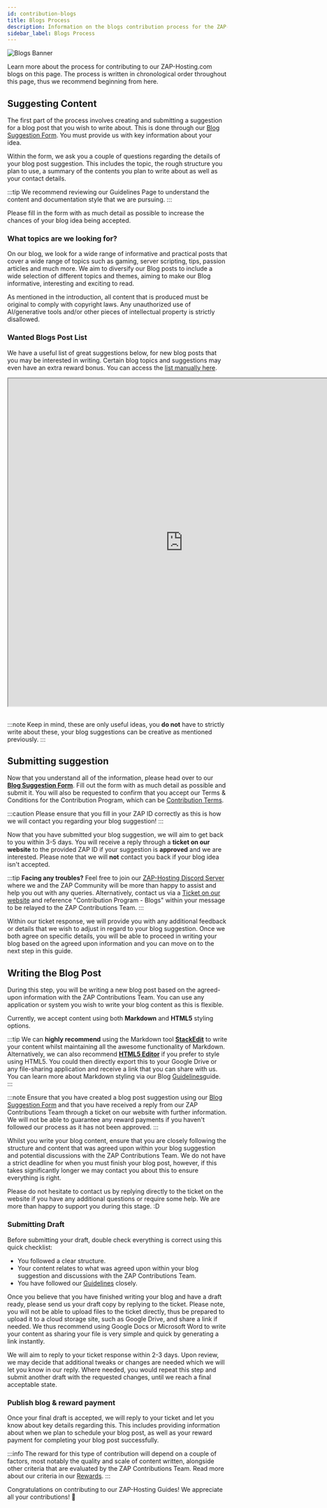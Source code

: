 ```yaml
---
id: contribution-blogs
title: Blogs Process
description: Information on the blogs contribution process for the ZAP-Hosting Community Contributions program - ZAP-Hosting.com documentation
sidebar_label: Blogs Process
---
```


![Blogs Banner](https://screensaver01.zap-hosting.com/index.php/s/ysxLZ26K3dSRLJQ/preview)

Learn more about the process for contributing to our ZAP-Hosting.com blogs on this page. The process is written in chronological order throughout this page, thus we recommend beginning from here.

## Suggesting Content

The first part of the process involves creating and submitting a suggestion for a blog post that you wish to write about. This is done through our [Blog Suggestion Form](https://forms.gle/jft8sb4mmKMkbt5W9). You must provide us with key information about your idea.

Within the form, we ask you a couple of questions regarding the details of your blog post suggestion. This includes the topic, the rough structure you plan to use, a summary of the contents you plan to write about as well as your contact details.

:::tip
We recommend reviewing our Guidelines Page to understand the content and documentation style that we are pursuing.
:::

Please fill in the form with as much detail as possible to increase the chances of your blog idea being accepted.

### What topics are we looking for?

On our blog, we look for a wide range of informative and practical posts that cover a wide range of topics such as gaming, server scripting, tips, passion articles and much more. We aim to diversify our Blog posts to include a wide selection of different topics and themes, aiming to make our Blog informative, interesting and exciting to read.

As mentioned in the introduction, all content that is produced must be original to comply with copyright laws. Any unauthorized use of AI/generative tools and/or other pieces of intellectual property is strictly disallowed.

### Wanted Blogs Post List

We have a useful list of great suggestions below, for new blog posts that you may be interested in writing. Certain blog topics and suggestions may even have an extra reward bonus. You can access the [list manually here](https://docs.google.com/document/d/1XviKFThPxVcbunCZ9zh4xghmrNjettfTLRutIUsZkkY/edit?usp=sharing).

<iframe width="800" height="750" src="https://docs.google.com/document/d/e/2PACX-1vRAqtCddNwDR44ciI9_xfyKEFWiWp0Y_B7S3YVB2yxXCbpylTpBYc8Vvpb-E1lXVPRXm9NdIkP5tiDA/pub?embedded=true"></iframe>
<br></br>

:::note
Keep in mind, these are only useful ideas, you **do not** have to strictly write about these, your blog suggestions can be creative as mentioned previously.
:::

## Submitting suggestion

Now that you understand all of the information, please head over to our **[Blog Suggestion Form](https://forms.gle/jft8sb4mmKMkbt5W9)**. Fill out the form with as much detail as possible and submit it. You will also be requested to confirm that you accept our Terms & Conditions for the Contribution Program, which can be [Contribution Terms](contribution-terms.md).

:::caution
Please ensure that you fill in your ZAP ID correctly as this is how we will contact you regarding your blog suggestion!
:::

Now that you have submitted your blog suggestion, we will aim to get back to you within 3-5 days. You will receive a reply through a **ticket on our website** to the provided ZAP ID if your suggestion is **approved** and we are interested. Please note that we will __not__ contact you back if your blog idea isn't accepted.

:::tip
**Facing any troubles?** Feel free to join our [ZAP-Hosting Discord Server](https://zap-hosting.com/discord) where we and the ZAP Community will be more than happy to assist and help you out with any queries. Alternatively, contact us via a [Ticket on our website](https://zap-hosting.com/en/customer/support/) and reference "Contribution Program - Blogs" within your message to be relayed to the ZAP Contributions Team.
:::

Within our ticket response, we will provide you with any additional feedback or details that we wish to adjust in regard to your blog suggestion. Once we both agree on specific details, you will be able to proceed in writing your blog based on the agreed upon information and you can move on to the next step in this guide.

## Writing the Blog Post

During this step, you will be writing a new blog post based on the agreed-upon information with the ZAP Contributions Team. You can use any application or system you wish to write your blog content as this is flexible.

Currently, we accept content using both **Markdown** and **HTML5** styling options.

:::tip
We can **highly recommend** using the Markdown tool **[StackEdit](https://stackedit.io/app#)** to write your content whilst maintaining all the awesome functionality of Markdown. Alternatively, we can also recommend **[HTML5 Editor](https://html5-editor.net/)** if you prefer to style using HTML5. You could then directly export this to your Google Drive or any file-sharing application and receive a link that you can share with us. You can learn more about Markdown styling via our Blog [Guidelines](contribution-blogs-guidelines.md#formatting)guide.
:::

:::note
Ensure that you have created a blog post suggestion using our [Blog Suggestion Form](https://forms.gle/jft8sb4mmKMkbt5W9) and that you have received a reply from our ZAP Contributions Team through a ticket on our website with further information. We will not be able to guarantee any reward payments if you haven't followed our process as it has not been approved.
:::

Whilst you write your blog content, ensure that you are closely following the structure and content that was agreed upon within your blog suggestion and potential discussions with the ZAP Contributions Team. We do not have a strict deadline for when you must finish your blog post, however, if this takes significantly longer we may contact you about this to ensure everything is right.

Please do not hesitate to contact us by replying directly to the ticket on the website if you have any additional questions or require some help. We are more than happy to support you during this stage. :D

### Submitting Draft

Before submitting your draft, double check everything is correct using this quick checklist:
- You followed a clear structure.
- Your content relates to what was agreed upon within your blog suggestion and discussions with the ZAP Contributions Team.
- You have followed our [Guidelines](contribution-blogs-guidelines.md) closely.

Once you believe that you have finished writing your blog and have a draft ready, please send us your draft copy by replying to the ticket. Please note, you will not be able to upload files to the ticket directly, thus be prepared to upload it to a cloud storage site, such as Google Drive, and share a link if needed. We thus recommend using Google Docs or Microsoft Word to write your content as sharing your file is very simple and quick by generating a link instantly.

We will aim to reply to your ticket response within 2-3 days. Upon review, we may decide that additional tweaks or changes are needed which we will let you know in our reply. Where needed, you would repeat this step and submit another draft with the requested changes, until we reach a final acceptable state.

### Publish blog & reward payment

Once your final draft is accepted, we will reply to your ticket and let you know about key details regarding this. This includes providing information about when we plan to schedule your blog post, as well as your reward payment for completing your blog post successfully.

:::info
The reward for this type of contribution will depend on a couple of factors, most notably the quality and scale of content written, alongside other criteria that are evaluated by the ZAP Contributions Team. Read more about our criteria in our [Rewards](contribution-rewards.md).
:::

Congratulations on contributing to our ZAP-Hosting Guides! We appreciate all your contributions! 💚